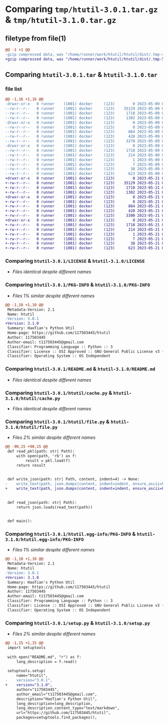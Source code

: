 # Comparing `tmp/htutil-3.0.1.tar.gz` & `tmp/htutil-3.1.0.tar.gz`

## filetype from file(1)

```diff
@@ -1 +1 @@
-gzip compressed data, was "/home/runner/work/htutil/htutil/dist/.tmp-viilr2b8/htutil-3.0.1.tar", last modified: Tue May  9 07:16:38 2023, max compression
+gzip compressed data, was "/home/runner/work/htutil/htutil/dist/.tmp-5oj0ya71/htutil-3.1.0.tar", last modified: Sun May 21 03:04:20 2023, max compression
```

## Comparing `htutil-3.0.1.tar` & `htutil-3.1.0.tar`

### file list

```diff
@@ -1,16 +1,16 @@
-drwxr-xr-x   0 runner    (1001) docker     (123)        0 2023-05-09 07:16:38.000000 htutil-3.0.1/
--rw-r--r--   0 runner    (1001) docker     (123)    35129 2023-05-09 07:16:26.000000 htutil-3.0.1/LICENSE
--rw-r--r--   0 runner    (1001) docker     (123)     1718 2023-05-09 07:16:38.000000 htutil-3.0.1/PKG-INFO
--rw-r--r--   0 runner    (1001) docker     (123)     1302 2023-05-09 07:16:26.000000 htutil-3.0.1/README.md
-drwxr-xr-x   0 runner    (1001) docker     (123)        0 2023-05-09 07:16:38.000000 htutil-3.0.1/htutil/
--rw-r--r--   0 runner    (1001) docker     (123)        0 2023-05-09 07:16:26.000000 htutil-3.0.1/htutil/__init__.py
--rw-r--r--   0 runner    (1001) docker     (123)      864 2023-05-09 07:16:26.000000 htutil-3.0.1/htutil/cache.py
--rw-r--r--   0 runner    (1001) docker     (123)      428 2023-05-09 07:16:26.000000 htutil-3.0.1/htutil/counter.py
--rw-r--r--   0 runner    (1001) docker     (123)     3270 2023-05-09 07:16:26.000000 htutil-3.0.1/htutil/file.py
-drwxr-xr-x   0 runner    (1001) docker     (123)        0 2023-05-09 07:16:38.000000 htutil-3.0.1/htutil.egg-info/
--rw-r--r--   0 runner    (1001) docker     (123)     1718 2023-05-09 07:16:38.000000 htutil-3.0.1/htutil.egg-info/PKG-INFO
--rw-r--r--   0 runner    (1001) docker     (123)      214 2023-05-09 07:16:38.000000 htutil-3.0.1/htutil.egg-info/SOURCES.txt
--rw-r--r--   0 runner    (1001) docker     (123)        1 2023-05-09 07:16:38.000000 htutil-3.0.1/htutil.egg-info/dependency_links.txt
--rw-r--r--   0 runner    (1001) docker     (123)        7 2023-05-09 07:16:38.000000 htutil-3.0.1/htutil.egg-info/top_level.txt
--rw-r--r--   0 runner    (1001) docker     (123)       38 2023-05-09 07:16:38.000000 htutil-3.0.1/setup.cfg
--rw-r--r--   0 runner    (1001) docker     (123)      623 2023-05-09 07:16:26.000000 htutil-3.0.1/setup.py
+drwxr-xr-x   0 runner    (1001) docker     (123)        0 2023-05-21 03:04:20.000000 htutil-3.1.0/
+-rw-r--r--   0 runner    (1001) docker     (123)    35129 2023-05-21 03:04:08.000000 htutil-3.1.0/LICENSE
+-rw-r--r--   0 runner    (1001) docker     (123)     1718 2023-05-21 03:04:20.000000 htutil-3.1.0/PKG-INFO
+-rw-r--r--   0 runner    (1001) docker     (123)     1302 2023-05-21 03:04:08.000000 htutil-3.1.0/README.md
+drwxr-xr-x   0 runner    (1001) docker     (123)        0 2023-05-21 03:04:20.000000 htutil-3.1.0/htutil/
+-rw-r--r--   0 runner    (1001) docker     (123)        0 2023-05-21 03:04:08.000000 htutil-3.1.0/htutil/__init__.py
+-rw-r--r--   0 runner    (1001) docker     (123)      864 2023-05-21 03:04:08.000000 htutil-3.1.0/htutil/cache.py
+-rw-r--r--   0 runner    (1001) docker     (123)      428 2023-05-21 03:04:08.000000 htutil-3.1.0/htutil/counter.py
+-rw-r--r--   0 runner    (1001) docker     (123)     3300 2023-05-21 03:04:08.000000 htutil-3.1.0/htutil/file.py
+drwxr-xr-x   0 runner    (1001) docker     (123)        0 2023-05-21 03:04:20.000000 htutil-3.1.0/htutil.egg-info/
+-rw-r--r--   0 runner    (1001) docker     (123)     1718 2023-05-21 03:04:20.000000 htutil-3.1.0/htutil.egg-info/PKG-INFO
+-rw-r--r--   0 runner    (1001) docker     (123)      214 2023-05-21 03:04:20.000000 htutil-3.1.0/htutil.egg-info/SOURCES.txt
+-rw-r--r--   0 runner    (1001) docker     (123)        1 2023-05-21 03:04:20.000000 htutil-3.1.0/htutil.egg-info/dependency_links.txt
+-rw-r--r--   0 runner    (1001) docker     (123)        7 2023-05-21 03:04:20.000000 htutil-3.1.0/htutil.egg-info/top_level.txt
+-rw-r--r--   0 runner    (1001) docker     (123)       38 2023-05-21 03:04:20.000000 htutil-3.1.0/setup.cfg
+-rw-r--r--   0 runner    (1001) docker     (123)      623 2023-05-21 03:04:08.000000 htutil-3.1.0/setup.py
```

### Comparing `htutil-3.0.1/LICENSE` & `htutil-3.1.0/LICENSE`

 * *Files identical despite different names*

### Comparing `htutil-3.0.1/PKG-INFO` & `htutil-3.1.0/PKG-INFO`

 * *Files 1% similar despite different names*

```diff
@@ -1,10 +1,10 @@
 Metadata-Version: 2.1
 Name: htutil
-Version: 3.0.1
+Version: 3.1.0
 Summary: HaoTian's Python Util
 Home-page: https://github.com/117503445/htutil
 Author: 117503445
 Author-email: t117503445@gmail.com
 Classifier: Programming Language :: Python :: 3
 Classifier: License :: OSI Approved :: GNU General Public License v3 (GPLv3)
 Classifier: Operating System :: OS Independent
```

### Comparing `htutil-3.0.1/README.md` & `htutil-3.1.0/README.md`

 * *Files identical despite different names*

### Comparing `htutil-3.0.1/htutil/cache.py` & `htutil-3.1.0/htutil/cache.py`

 * *Files identical despite different names*

### Comparing `htutil-3.0.1/htutil/file.py` & `htutil-3.1.0/htutil/file.py`

 * *Files 2% similar despite different names*

```diff
@@ -90,15 +90,15 @@
 def read_pkl(path: str| Path):
     with open(path, 'rb') as f:
         result = pkl.load(f)
     return result
 
 
 def write_json(path: str| Path, content, indent=4) -> None:
-    write_text(path, json.dumps(content, indent=indent, ensure_ascii=False))
+    write_text(path, json.dumps(content, indent=indent, ensure_ascii=False, default=lambda x: x.__dict__))
 
 
 def read_json(path: str| Path):
     return json.loads(read_text(path))
 
 
 def main():
```

### Comparing `htutil-3.0.1/htutil.egg-info/PKG-INFO` & `htutil-3.1.0/htutil.egg-info/PKG-INFO`

 * *Files 1% similar despite different names*

```diff
@@ -1,10 +1,10 @@
 Metadata-Version: 2.1
 Name: htutil
-Version: 3.0.1
+Version: 3.1.0
 Summary: HaoTian's Python Util
 Home-page: https://github.com/117503445/htutil
 Author: 117503445
 Author-email: t117503445@gmail.com
 Classifier: Programming Language :: Python :: 3
 Classifier: License :: OSI Approved :: GNU General Public License v3 (GPLv3)
 Classifier: Operating System :: OS Independent
```

### Comparing `htutil-3.0.1/setup.py` & `htutil-3.1.0/setup.py`

 * *Files 2% similar despite different names*

```diff
@@ -1,15 +1,15 @@
 import setuptools
 
 with open("README.md", "r") as f:
     long_description = f.read()
 
 setuptools.setup(
     name="htutil",
-    version="3.0.1",
+    version="3.1.0",
     author="117503445",
     author_email="t117503445@gmail.com",
     description="HaoTian's Python Util",
     long_description=long_description,
     long_description_content_type="text/markdown",
     url="https://github.com/117503445/htutil",
     packages=setuptools.find_packages(),
```

